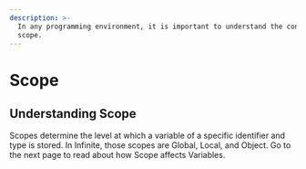 ```yaml
---
description: >-
  In any programming environment, it is important to understand the concept of
  scope.
---
```


# Scope

## Understanding Scope

Scopes determine the level at which a variable of a specific identifier and type is stored. In Infinite, those scopes are Global, Local, and Object. Go to the next page to read about how Scope affects Variables.
